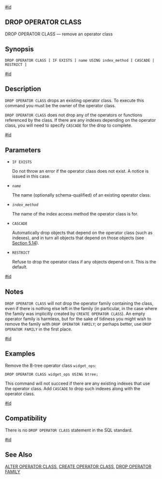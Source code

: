 [#id](#SQL-DROPOPCLASS)

## DROP OPERATOR CLASS

DROP OPERATOR CLASS — remove an operator class

## Synopsis

```
DROP OPERATOR CLASS [ IF EXISTS ] name USING index_method [ CASCADE | RESTRICT ]
```

[#id](#id-1.9.3.120.5)

## Description

`DROP OPERATOR CLASS` drops an existing operator class. To execute this command you must be the owner of the operator class.

`DROP OPERATOR CLASS` does not drop any of the operators or functions referenced by the class. If there are any indexes depending on the operator class, you will need to specify `CASCADE` for the drop to complete.

[#id](#id-1.9.3.120.6)

## Parameters

* `IF EXISTS`

  Do not throw an error if the operator class does not exist. A notice is issued in this case.

* *`name`*

  The name (optionally schema-qualified) of an existing operator class.

* *`index_method`*

  The name of the index access method the operator class is for.

* `CASCADE`

  Automatically drop objects that depend on the operator class (such as indexes), and in turn all objects that depend on those objects (see [Section 5.14](ddl-depend)).

* `RESTRICT`

  Refuse to drop the operator class if any objects depend on it. This is the default.

[#id](#id-1.9.3.120.7)

## Notes

`DROP OPERATOR CLASS` will not drop the operator family containing the class, even if there is nothing else left in the family (in particular, in the case where the family was implicitly created by `CREATE OPERATOR CLASS`). An empty operator family is harmless, but for the sake of tidiness you might wish to remove the family with `DROP OPERATOR FAMILY`; or perhaps better, use `DROP OPERATOR FAMILY` in the first place.

[#id](#id-1.9.3.120.8)

## Examples

Remove the B-tree operator class `widget_ops`:

```
DROP OPERATOR CLASS widget_ops USING btree;
```

This command will not succeed if there are any existing indexes that use the operator class. Add `CASCADE` to drop such indexes along with the operator class.

[#id](#id-1.9.3.120.9)

## Compatibility

There is no `DROP OPERATOR CLASS` statement in the SQL standard.

[#id](#id-1.9.3.120.10)

## See Also

[ALTER OPERATOR CLASS](sql-alteropclass), [CREATE OPERATOR CLASS](sql-createopclass), [DROP OPERATOR FAMILY](sql-dropopfamily)